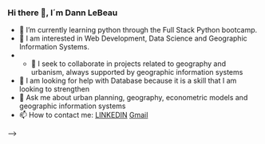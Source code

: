 ### Hi there 👋, I´m Dann LeBeau


- 🌱 I’m currently learning  python through the Full Stack Python bootcamp.
- 👀 I am interested in Web Development, Data Science and Geographic Information Systems.
- - 👯 I seek to collaborate in projects related to geography and urbanism, always supported by geographic information systems
- 🤔 I am looking for help with Database because it is a skill that I am looking to strengthen
- 💬 Ask me about urban planning, geography, econometric models and geographic information systems
- 📫 How to contact me:
[LINKEDIN](https://www.linkedin.com/in/jcordovafredes/)
<a href="mailto:jcordovafredes@gmail.com">Gmail</a>

-->


<!--
**dannlebeau/dannlebeau** is a ✨ _special_ ✨ repository because its `README.md` (this file) appears on your GitHub profile.

Here are some ideas to get you started:

- 🔭 I’m currently working on ...
- 🌱 I’m currently learning ...
- 👯 I’m looking to collaborate on ...
- 🤔 I’m looking for help with ...
- 💬 Ask me about ...
- 📫 How to reach me: ...
- 😄 Pronouns: ...
- ⚡ Fun fact: ...
-->
